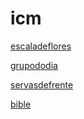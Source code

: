 # icm

[escaladeflores](https://ferreirad08.github.io/icm/escaladeflores/)

[grupododia](https://ferreirad08.github.io/icm/grupododia/#4)

[servasdefrente](https://ferreirad08.github.io/icm/servasdefrente/)

[bible](https://ferreirad08.github.io/icm/bible/)
